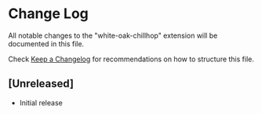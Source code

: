 # Change Log

All notable changes to the "white-oak-chillhop" extension will be documented in this file.

Check [Keep a Changelog](http://keepachangelog.com/) for recommendations on how to structure this file.

## [Unreleased]

- Initial release
